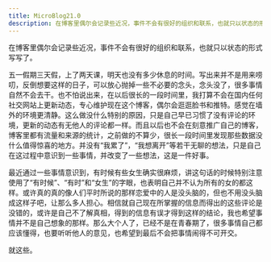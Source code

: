 ```yaml
---
title: MicroBlog21.0
description: 在博客里偶尔会记录些近况，事件不会有很好的组织和联系，也就只以状态的形式写写了。
---
```


在博客里偶尔会记录些近况，事件不会有很好的组织和联系，也就只以状态的形式写写了。

五一假期三天假，上了两天课，明天也没有多少休息的时间。写出来并不是用来唠叨，反倒想要这样的日子，可以放心抛掉一些不必要的念头，念头没了，很多事情自然不会去干。也不怕说出来，在以后很长的一段时间里，我打算不会在国内任何社交网站上更新动态，专心维护现在这个博客，偶尔会逛逛脸书和推特。感觉在墙外的环境更清静。这么做没什么特别的原因，只是自己早已习惯了没有评论的环境，更新的动态有无他人的评论都一样。而且以后也不会在刻意推广自己的博客，博客里都有流量和来源的统计，之前做的不算少，很长一段时间里发现那些数据没什么值得惊喜的地方。并没有“我累了”，“我想离开”等若干无聊的想法，只是自己在这过程中意识到一些事情，并改变了一些想法，这是一件好事。

最近通过一些事情意识到，有时候有些女生确实很麻烦，讲这句话的时候特别注意使用了“有时候”、“有时”和“女生”的字眼，也表明自己并不认为所有的女的都这样。或许真的真的像人们平时所说的那样恋爱中的人是没头脑的，但也不用没头脑成这样子吧，让那么多人担心。相信就自己现在所掌握的信息而得出的这些评论是没错的，或许是自己不了解真相，得到的信息有误才得到这样的结论，我也希望事情并不是自己想象的那样。那么大个人了，已经不是在青春期了，很多事情自己都应该懂得，也要听听他人的意见，也希望到最后不会把事情闹得不可开交。

就这些。

